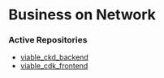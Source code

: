 # Business on Network

### Active Repositories
- [viable_ckd_backend](https://github.com/businessonnetwork/viable_ckd_backend)
- [viable_cdk_frontend](https://github.com/businessonnetwork/viable_ckd_frontend)
